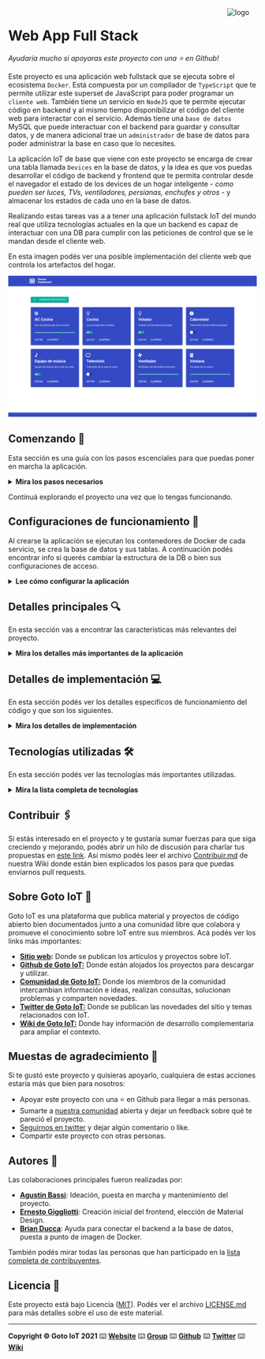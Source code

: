 <a href="https://www.gotoiot.com/">
    <img src="doc/gotoiot-logo.png" alt="logo" title="Goto IoT" align="right" width="60" height="60" />
</a>

Web App Full Stack
=======================

*Ayudaría mucho si apoyaras este proyecto con una ⭐ en Github!*

Este proyecto es una aplicación web fullstack que se ejecuta sobre el ecosistema `Docker`. Está compuesta por un compilador de `TypeScript` que te permite utilizar este superset de JavaScript para poder programar un `cliente web`. También tiene un servicio en `NodeJS` que te permite ejecutar código en backend y al mismo tiempo disponibilizar el código del cliente web para interactar con el servicio. Además tiene una `base de datos` MySQL que puede interactuar con el backend para guardar y consultar datos, y de manera adicional trae un `administrador` de base de datos para poder administrar la base en caso que lo necesites.

La aplicación IoT de base que viene con este proyecto se encarga de crear una tabla llamada `Devices` en la base de datos, y la idea es que vos puedas desarrollar el código de backend y frontend que te permita controlar desde el navegador el estado de los devices de un hogar inteligente - *como pueden ser luces, TVs, ventiladores, persianas, enchufes y otros* - y almacenar los estados de cada uno en la base de datos. 

Realizando estas tareas vas a a tener una aplicación fullstack IoT del mundo real que utiliza tecnologías actuales en la que un backend es capaz de interactuar con una DB para cumplir con las peticiones de control que se le mandan desde el cliente web.

En esta imagen podés ver una posible implementación del cliente web que controla los artefactos del hogar.

![architecture](doc/webapp-example-objetivo.png)

## Comenzando 🚀

Esta sección es una guía con los pasos escenciales para que puedas poner en marcha la aplicación.

<details><summary><b>Mira los pasos necesarios</b></summary><br>

### Instalar las dependencias

Para correr este proyecto es necesario que instales `Docker` y `Docker Compose`. 

En [este artículo](https://www.gotoiot.com/pages/articles/docker_installation_linux/) publicado en nuestra web están los detalles para instalar Docker y Docker Compose en una máquina Linux. Si querés instalar ambas herramientas en una Raspberry Pi podés seguir [este artículo](https://www.gotoiot.com/pages/articles/rpi_docker_installation) de nuestra web que te muestra todos los pasos necesarios.

En caso que quieras instalar las herramientas en otra plataforma o tengas algún incoveniente, podes leer la documentación oficial de [Docker](https://docs.docker.com/get-docker/) y también la de [Docker Compose](https://docs.docker.com/compose/install/).

Continua con la descarga del código cuando tengas las dependencias instaladas y funcionando.

### Descargar el código

Para descargar el código, lo más conveniente es que realices un `fork` de este proyecto a tu cuenta personal haciendo click en [este link](https://github.com/gotoiot/app-fullstack-base/fork). Una vez que ya tengas el fork a tu cuenta, descargalo con este comando (acordate de poner tu usuario en el link):

```
git clone https://github.com/USER/app-fullstack-base.git
```

> En caso que no tengas una cuenta en Github podes clonar directamente este repo.

### Ejecutar la aplicación

Para ejecutar la aplicación tenes que correr el comando `docker-compose up` desde la raíz del proyecto. Este comando va a descargar las imágenes de Docker de node, de typescript, de la base datos y del admin de la DB, y luego ponerlas en funcionamiento. 

Para acceder al cliente web ingresa a a la URL [http://localhost:8000/](http://localhost:8000/) y para acceder al admin de la DB accedé a [localhost:8001/](http://localhost:8001/). 

Si pudiste acceder al cliente web y al administrador significa que la aplicación se encuentra corriendo bien. 

> Si te aparece un error la primera vez que corres la app, deteńe el proceso y volvé a iniciarla. Esto es debido a que el backend espera que la DB esté creada al iniciar, y en la primera ejecución puede no alcanzar a crearse. A partir de la segunda vez el problema queda solucionado.

</details>

Continuá explorando el proyecto una vez que lo tengas funcionando.

## Configuraciones de funcionamiento 🔩

Al crearse la aplicación se ejecutan los contenedores de Docker de cada servicio, se crea la base de datos y sus tablas. A continuación podés encontrar info si querés cambiar la estructura de la DB o bien sus configuraciones de acceso.

<details><summary><b>Lee cómo configurar la aplicación</b></summary><br>

### Configuración de la DB

Como ya comprobaste, para acceder PHPMyAdmin tenés que ingresar en la URL [localhost:8001/](http://localhost:8001/). En el login del administrador, el usuario para acceder a la db es `root` y contraseña es la variable `MYSQL_ROOT_PASSWORD` del archivo `docker-compose.yml`.

Para el caso del servicio de NodeJS que se comunica con la DB fijate que en el archivo `src/backend/mysql-connector.js` están los datos de acceso para ingresar a la base.

Si quisieras cambiar la contraseña, puertos, hostname u otras configuraciones de la DB deberías primero modificar el servicio de la DB en el archivo `docker-compose.yml` y luego actualizar las configuraciones para acceder desde PHPMyAdmin y el servicio de NodeJS.

### Estructura de la DB

Al iniciar el servicio de la base de datos, si esta no está creada toma el archivo que se encuentra en `db/dumps/smart_home.sql` para crear la base de datos automáticamente.

En ese archivo está la configuración de la tabla `Devices` y otras configuraciones más. Si quisieras cambiar algunas configuraciones deberías modificar este archivo y crear nuevamente la base de datos para que se tomen en cuenta los cambios.

Tené en cuenta que la base de datos se crea con permisos de superusuario por lo que no podrías borrar el directorio con tu usuario de sistema, para eso debés hacerlo con permisos de administrador. En ese caso podés ejecutar el comando `sudo rm -r db/data` para borrar el directorio completo.

</details>


## Detalles principales 🔍

En esta sección vas a encontrar las características más relevantes del proyecto.

<details><summary><b>Mira los detalles más importantes de la aplicación</b></summary><br>
<br>

### Arquitectura de la aplicación

Como ya pudiste ver, la aplicación se ejecuta sobre el ecosistema Docker, y en esta imagen podés ver el diagrama de arquitectura.

![architecture](doc/architecture.png)

### El cliente web

El cliente web es una Single Page Application que se comunica con el servicio en NodeJS mediante JSON a través de requests HTTP. Puede consultar el estado de dispositivos en la base de datos (por medio del servicio en NodeJS) y también cambiar el estado de los mismos. Los estilos del código están basados en **Material Design**.

### El servicio web

El servicio en **NodeJS** posee distintos endpoints para comunicarse con el cliente web mediante requests HTTP enviando **JSON** en cada transacción. Procesando estos requests es capaz de comunicarse con la base de datos para consultar y controlar el estado de los dispositivos, y devolverle una respuesta al cliente web también en formato JSON. Así mismo el servicio es capaz de servir el código del cliente web.

### La base de datos

La base de datos se comunica con el servicio de NodeJS y permite almacenar el estado de los dispositivos en la tabla **Devices**. Ejecuta un motor **MySQL versión 5.7** y permite que la comunicación con sus clientes pueda realizarse usando usuario y contraseña en texto plano. En versiones posteriores es necesario brindar claves de acceso, por este motivo la versión 5.7 es bastante utilizada para fases de desarrollo.

### El administrador de la DB

Para esta aplicación se usa **PHPMyAdmin**, que es un administrador de base de datos web muy utilizado y que podés utilizar en caso que quieras realizar operaciones con la base, como crear tablas, modificar columnas, hacer consultas y otras cosas más.

### El compilador de TypeScript

**TypeScript** es un lenguaje de programación libre y de código abierto desarrollado y mantenido por Microsoft. Es un superconjunto de JavaScript, que esencialmente añade tipos estáticos y objetos basados en clases. Para esta aplicación se usa un compilador de TypeScript basado en una imagen de [Harmish](https://hub.docker.com/r/harmish) en Dockerhub, y está configurado para monitorear en tiempo real los cambios que se realizan sobre el directorio **src/frontend/ts** y automáticamente generar código compilado a JavaScript en el directorio  **src/frontend/js**. Los mensajes del compilador aparecen automáticamente en la terminal al ejecutar el comando **docker-compose up**.

### Ejecución de servicios

Los servicios de la aplicación se ejecutan sobre **contenedores de Docker**, así se pueden desplegar de igual manera en diferentes plataformas. Los detalles sobre cómo funcionan los servicios los podés ver directamente en el archivo **docker-compose.yml**.

### Organización del proyecto

En la siguiente ilustración podés ver cómo está organizado el proyecto para que tengas en claro qué cosas hay en cada lugar.

```sh
├── db                          # directorio de la DB
│   ├── data                    # estructura y datos de la DB
│   └── dumps                   # directorio de estructuras de la DB
│       └── smart_home.sql      # estructura con la base de datos "smart_home"
├── doc                         # documentacion general del proyecto
└── src                         # directorio codigo fuente
│   ├── backend                 # directorio para el backend de la aplicacion
│   │   ├── index.js            # codigo principal del backend
│   │   ├── mysql-connector.js  # codigo de conexion a la base de datos
│   │   ├── package.json        # configuracion de proyecto NodeJS
│   │   └── package-lock.json   # configuracion de proyecto NodeJS
│   └── frontend                # directorio para el frontend de la aplicacion
│       ├── js                  # codigo javascript que se compila automáticamente
│       ├── static              # donde alojan archivos de estilos, imagenes, fuentes, etc.
│       ├── ts                  # donde se encuentra el codigo TypeScript a desarrollar
│       └── index.html          # archivo principal del cliente HTML
├── docker-compose.yml          # archivo donde se aloja la configuracion completa
├── README.md                   # este archivo
├── CHANGELOG.md                # archivo para guardar los cambios del proyecto
├── LICENSE.md                  # licencia del proyecto
```

</details>

## Detalles de implementación 💻

En esta sección podés ver los detalles específicos de funcionamiento del código y que son los siguientes.

<details><summary><b>Mira los detalles de implementación</b></summary><br>

### Agregar un dispositivo

Para agregar un dispositivo, una vez que esté levantada la aplicación web, cliquea en el botón "AGREGAR DISPOSITIVO":

![webapp-agregar-dispositivo](doc/agregar-dispositivo.png)

Completa los datos y selecciona "Confirmar".

El procesó que se realizó para agregar un dispositivo por atrás fue el siguiente:
1. Una vez que presionaste "Confirmar", una función del frontend validó los datos y ejecutó un POST a la URL http://localhost:8000/devices.
2. Este endpoind del backend, validó que los datos estén correctos nuevamente (en caso de que hubiera algún error, te lo mostrará con un mensaje) y ejecutó una sentencia INSERT en la base de datos con los datos proporcionados.
3. La base de datos realizó la inserción de éstos y devolvió la respuesta, que luego es procesada por el backend.
4. El backend, si la operación fue exitosa, envió una respuesta satisfactoria al fontend (200).
5. Finalmente, el frontend, al recibir la respuesta satisfactoria, actualiza la listas de dispositivos realizando un GET a la URL http://localhost:8000/devices y muestra un mensaje
que todo fue Ok.

>NOTA: También puedes editar o eliminar dispositivos, con un comportamiento similar, con la diferencia de que se utilizan métodos PUT y DELETE respectivamente.

### Frontend

El frontend se armó siguiendo la captura objetivo:

![webapp-objetivo](doc/webapp-example-objetivo.png)

Quedando una solución bastante parecida:

![webapp-screenshot](doc/webapp-screenshot.png)

La interacción es como se mostró en la sección de arquitectura. También se mantuvo Materialize como hojas de estilo, quedando la aplicación accesible tanto desde dispositivos móviles como desde escritorio.

### Backend

El backend expone varios endpoints para relacionarse con el frontend, así como uno para saber si está funcionando correctamente en la dirección http://localhost:8000/test.
Para testear el backend, se utilizó la extensión "Rest Client" de VSCode, que te permite realizar ejecuciones rest a un servicio. Para ello, se tiene como rencia los tests realizados en la carpeta [test](src/backend/test).

<details><summary><b>Ver los endpoints disponibles</b></summary><br>

1) *Probar si el backend está funcionando:*

- Request ➡️ 
```http
GET http://localhost:8000/test HTTP/1.1
content-type: application/json
```

- Response ⬅️
```http
HTTP/1.1 200 OK
X-Powered-By: Express
Content-Type: text/html; charset=utf-8
Content-Length: 17
ETag: W/"11-mvGH9cvQfr6zIiigLJszdoaGNEg"
Date: Fri, 18 Oct 2024 18:53:53 GMT
Connection: close

Hola, estoy vivo!
```

2) *Devolver todos los dispositivos:*

- Request ➡️
```http
GET http://localhost:8000/devices HTTP/1.1
content-type: application/json
```

- Response ⬅️
```http
HTTP/1.1 200 OK
X-Powered-By: Express
Content-Type: application/json; charset=utf-8
Content-Length: 477
ETag: W/"1dd-qmPm3pFYYLOmL7DdFUtd6FCo1FE"
Date: Fri, 18 Oct 2024 18:57:06 GMT
Connection: close

[
  {
    "id": 1,
    "name": "Lampara 1",
    "description": "Luz living",
    "icon": "lightbulb_outline",
    "type": 0,
    "state": 0,
    "device_range": null
  },
  ...
]
```

3. *Agregar un dispositivo:*

- Request ➡️

```http
POST http://localhost:8000/devices HTTP/1.1
content-type: application/json

{
    "name": "Lampara 1",
    "description": "Luz living",
    "icon": "lightbulb_outline",
    "type": 1
}
```

- Response ⬅️

```http
HTTP/1.1 201 Created
X-Powered-By: Express
Content-Type: application/json; charset=utf-8
Content-Length: 60
ETag: W/"3c-Y4wc6M6LKKQLIvw3aiOxxUxNhnc"
Date: Fri, 18 Oct 2024 19:28:18 GMT
Connection: close

{
  "message": "Se agregó el dispositivo correctamente",
  "id": 5
}
```

4. *Modificar un dispositivo (nombre, descripción, icono y tipo):*

- Request ➡️

```http
PUT http://localhost:8000/devices/1 HTTP/1.1
content-type: application/json

{
    "name": "Lampara 12333",
    "description": "Luz living",
    "icon": "lightbulb_outline",
    "type": 0
}
```

- Response ⬅️

```http
HTTP/1.1 200 OK
X-Powered-By: Express
Content-Type: application/json; charset=utf-8
Content-Length: 50
ETag: W/"32-odQi6Et1Al7UbxTNg/3gDdkPqRA"
Date: Fri, 18 Oct 2024 19:29:17 GMT
Connection: close

{
  "message": "Dispositivo actualizado exitosamente"
}

```

5. *Eliminar un dispositivo:*

- Request ➡️

```http
DELETE http://localhost:8000/devices/1 HTTP/1.1
content-type: application/json
```

- Response ⬅️

```http
HTTP/1.1 200 OK
X-Powered-By: Express
Content-Type: application/json; charset=utf-8
Content-Length: 49
ETag: W/"31-PIatCuB58Sxs++AJrURWNvQlfII"
Date: Fri, 18 Oct 2024 19:29:43 GMT
Connection: close

{
  "message": "Dispositivo eliminado existosamente"
}
```

6. *Actualizar dispositivo (permite algunos campos):*

- Request ➡️

```http
PATCH http://localhost:8000/devices/1 HTTP/1.1
content-type: application/json

{
    "state" : true
}
```

- Response ⬅️

```http
HTTP/1.1 200 OK
X-Powered-By: Express
Content-Type: application/json; charset=utf-8
Content-Length: 50
ETag: W/"32-odQi6Et1Al7UbxTNg/3gDdkPqRA"
Date: Fri, 18 Oct 2024 23:14:28 GMT
Connection: close

{
  "message": "Dispositivo actualizado exitosamente"
}
```

</details>

</details>


## Tecnologías utilizadas 🛠️

En esta sección podés ver las tecnologías más importantes utilizadas.

<details><summary><b>Mira la lista completa de tecnologías</b></summary><br>

* [Docker](https://www.docker.com/) - Ecosistema que permite la ejecución de contenedores de software.
* [Docker Compose](https://docs.docker.com/compose/) - Herramienta que permite administrar múltiples contenedores de Docker.
* [Node JS](https://nodejs.org/es/) - Motor de ejecución de código JavaScript en backend.
* [MySQL](https://www.mysql.com/) - Base de datos para consultar y almacenar datos.
* [PHPMyAdmin](https://www.phpmyadmin.net/) - Administrador web de base de datos.
* [Material Design](https://material.io/design) - Bibliotecas de estilo responsive para aplicaciones web.
* [TypeScript](https://www.typescriptlang.org/) - Superset de JavaScript tipado y con clases.

</details>

## Contribuir 🖇️

Si estás interesado en el proyecto y te gustaría sumar fuerzas para que siga creciendo y mejorando, podés abrir un hilo de discusión para charlar tus propuestas en [este link](https://github.com/gotoiot/app-fullstack-base/issues/new). Así mismo podés leer el archivo [Contribuir.md](https://github.com/gotoiot/gotoiot-doc/wiki/Contribuir) de nuestra Wiki donde están bien explicados los pasos para que puedas enviarnos pull requests.

## Sobre Goto IoT 📖

Goto IoT es una plataforma que publica material y proyectos de código abierto bien documentados junto a una comunidad libre que colabora y promueve el conocimiento sobre IoT entre sus miembros. Acá podés ver los links más importantes:

* **[Sitio web](https://www.gotoiot.com/):** Donde se publican los artículos y proyectos sobre IoT. 
* **[Github de Goto IoT:](https://github.com/gotoiot)** Donde están alojados los proyectos para descargar y utilizar. 
* **[Comunidad de Goto IoT:](https://groups.google.com/g/gotoiot)** Donde los miembros de la comunidad intercambian información e ideas, realizan consultas, solucionan problemas y comparten novedades.
* **[Twitter de Goto IoT:](https://twitter.com/gotoiot)** Donde se publican las novedades del sitio y temas relacionados con IoT.
* **[Wiki de Goto IoT:](https://github.com/gotoiot/doc/wiki)** Donde hay información de desarrollo complementaria para ampliar el contexto.

## Muestas de agradecimiento 🎁

Si te gustó este proyecto y quisieras apoyarlo, cualquiera de estas acciones estaría más que bien para nosotros:

* Apoyar este proyecto con una ⭐ en Github para llegar a más personas.
* Sumarte a [nuestra comunidad](https://groups.google.com/g/gotoiot) abierta y dejar un feedback sobre qué te pareció el proyecto.
* [Seguirnos en twitter](https://github.com/gotoiot/doc/wiki) y dejar algún comentario o like.
* Compartir este proyecto con otras personas.

## Autores 👥

Las colaboraciones principales fueron realizadas por:

* **[Agustin Bassi](https://github.com/agustinBassi)**: Ideación, puesta en marcha y mantenimiento del proyecto.
* **[Ernesto Giggliotti](https://github.com/ernesto-g)**: Creación inicial del frontend, elección de Material Design.
* **[Brian Ducca](https://github.com/brianducca)**: Ayuda para conectar el backend a la base de datos, puesta a punto de imagen de Docker.

También podés mirar todas las personas que han participado en la [lista completa de contribuyentes](https://github.com/###/contributors).

## Licencia 📄

Este proyecto está bajo Licencia ([MIT](https://choosealicense.com/licenses/mit/)). Podés ver el archivo [LICENSE.md](LICENSE.md) para más detalles sobre el uso de este material.

---

**Copyright © Goto IoT 2021** ⌨️ [**Website**](https://www.gotoiot.com) ⌨️ [**Group**](https://groups.google.com/g/gotoiot) ⌨️ [**Github**](https://www.github.com/gotoiot) ⌨️ [**Twitter**](https://www.twitter.com/gotoiot) ⌨️ [**Wiki**](https://github.com/gotoiot/doc/wiki)
